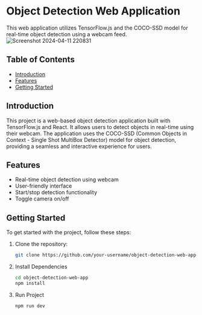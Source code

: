 # Object Detection Web Application

This web application utilizes TensorFlow.js and the COCO-SSD model for real-time object detection using a webcam feed.
![Screenshot 2024-04-11 220831](https://github.com/sandy088/objects-detector/assets/90024312/29630254-177a-4744-a9e2-c41fdcf431e5)



## Table of Contents

- [Introduction](#introduction)
- [Features](#features)
- [Getting Started](#getting-started)

## Introduction

This project is a web-based object detection application built with TensorFlow.js and React. It allows users to detect objects in real-time using their webcam. The application uses the COCO-SSD (Common Objects in Context - Single Shot MultiBox Detector) model for object detection, providing a seamless and interactive experience for users.

## Features

- Real-time object detection using webcam
- User-friendly interface
- Start/stop detection functionality
- Toggle camera on/off

## Getting Started

To get started with the project, follow these steps:

1. Clone the repository:

   ```bash
   git clone https://github.com/your-username/object-detection-web-app.git
2. Install Dependencies
   
   ```bash
   cd object-detection-web-app
   npm install

3. Run Project
   
   ```bash
   npm run dev 

